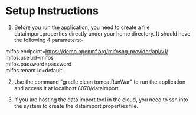 Setup Instructions
==================

1. Before you run the application, you need to create a file dataimport.properties directly under your home directory. It should have the following 4 parameters:-

  mifos.endpoint=https://demo.openmf.org/mifosng-provider/api/v1/  
  mifos.user.id=mifos  
  mifos.password=password  
  mifos.tenant.id=default  

2. Use the command "gradle clean tomcatRunWar" to run the application and access it at localhost:8070/dataimport.

3. If you are hosting the data import tool in the cloud, you need to ssh into the system to create the dataimport.properties file.